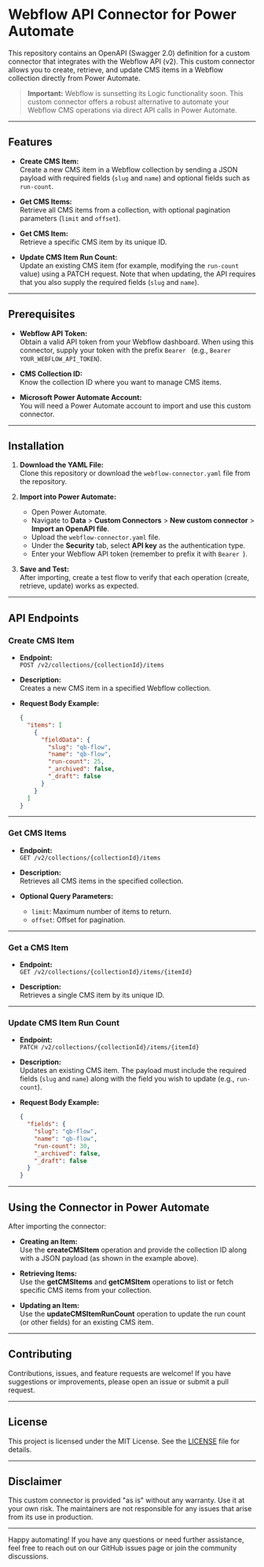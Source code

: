 # Webflow API Connector for Power Automate

This repository contains an OpenAPI (Swagger 2.0) definition for a custom connector that integrates with the Webflow API (v2). This custom connector allows you to create, retrieve, and update CMS items in a Webflow collection directly from Power Automate.

> **Important:** Webflow is sunsetting its Logic functionality soon. This custom connector offers a robust alternative to automate your Webflow CMS operations via direct API calls in Power Automate.

---

## Features

- **Create CMS Item:**  
  Create a new CMS item in a Webflow collection by sending a JSON payload with required fields (`slug` and `name`) and optional fields such as `run-count`.

- **Get CMS Items:**  
  Retrieve all CMS items from a collection, with optional pagination parameters (`limit` and `offset`).

- **Get CMS Item:**  
  Retrieve a specific CMS item by its unique ID.

- **Update CMS Item Run Count:**  
  Update an existing CMS item (for example, modifying the `run-count` value) using a PATCH request. Note that when updating, the API requires that you also supply the required fields (`slug` and `name`).

---

## Prerequisites

- **Webflow API Token:**  
  Obtain a valid API token from your Webflow dashboard. When using this connector, supply your token with the prefix `Bearer ` (e.g., `Bearer YOUR_WEBFLOW_API_TOKEN`).

- **CMS Collection ID:**  
  Know the collection ID where you want to manage CMS items.

- **Microsoft Power Automate Account:**  
  You will need a Power Automate account to import and use this custom connector.

---

## Installation

1. **Download the YAML File:**  
   Clone this repository or download the `webflow-connector.yaml` file from the repository.

2. **Import into Power Automate:**
   - Open Power Automate.
   - Navigate to **Data** > **Custom Connectors** > **New custom connector** > **Import an OpenAPI file**.
   - Upload the `webflow-connector.yaml` file.
   - Under the **Security** tab, select **API key** as the authentication type.
   - Enter your Webflow API token (remember to prefix it with `Bearer `).

3. **Save and Test:**  
   After importing, create a test flow to verify that each operation (create, retrieve, update) works as expected.

---

## API Endpoints

### Create CMS Item

- **Endpoint:**  
  `POST /v2/collections/{collectionId}/items`

- **Description:**  
  Creates a new CMS item in a specified Webflow collection.

- **Request Body Example:**

  ```json
  {
    "items": [
      {
        "fieldData": {
          "slug": "qb-flow",
          "name": "qb-flow",
          "run-count": 25,
          "_archived": false,
          "_draft": false
        }
      }
    ]
  }
  ```

---

### Get CMS Items

- **Endpoint:**  
  `GET /v2/collections/{collectionId}/items`

- **Description:**  
  Retrieves all CMS items in the specified collection.

- **Optional Query Parameters:**  
  - `limit`: Maximum number of items to return.
  - `offset`: Offset for pagination.

---

### Get a CMS Item

- **Endpoint:**  
  `GET /v2/collections/{collectionId}/items/{itemId}`

- **Description:**  
  Retrieves a single CMS item by its unique ID.

---

### Update CMS Item Run Count

- **Endpoint:**  
  `PATCH /v2/collections/{collectionId}/items/{itemId}`

- **Description:**  
  Updates an existing CMS item. The payload must include the required fields (`slug` and `name`) along with the field you wish to update (e.g., `run-count`).

- **Request Body Example:**

  ```json
  {
    "fields": {
      "slug": "qb-flow",
      "name": "qb-flow",
      "run-count": 30,
      "_archived": false,
      "_draft": false
    }
  }
  ```

---

## Using the Connector in Power Automate

After importing the connector:

- **Creating an Item:**  
  Use the **createCMSItem** operation and provide the collection ID along with a JSON payload (as shown in the example above).

- **Retrieving Items:**  
  Use the **getCMSItems** and **getCMSItem** operations to list or fetch specific CMS items from your collection.

- **Updating an Item:**  
  Use the **updateCMSItemRunCount** operation to update the run count (or other fields) for an existing CMS item.

---

## Contributing

Contributions, issues, and feature requests are welcome! If you have suggestions or improvements, please open an issue or submit a pull request.

---

## License

This project is licensed under the MIT License. See the [LICENSE](LICENSE) file for details.

---

## Disclaimer

This custom connector is provided "as is" without any warranty. Use it at your own risk. The maintainers are not responsible for any issues that arise from its use in production.

---

Happy automating! If you have any questions or need further assistance, feel free to reach out on our GitHub issues page or join the community discussions.
